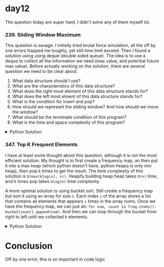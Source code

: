 # day12

The question today are super hard, I didn't solve any of them myself lol.

### 239. Sliding Window Maximum
This question is savage. I initially tried brutal force simulation, all the off by one errors trapped me toughly, yet still time limit exceed. Then I found a solution using using deque (double sided queue). The idea is to use a deque to collect all the information we need (max value, and potential future max value). Before actually working on the solution, there are several question we need to be clear about. 

1. What data structure should I use?
2. What are the characteristics of this data structure?
3. What does the right most element of this data structure stands for?
4. What does the left most elment of this data structure stands for?
5. What is the condition for insert and pop?
6. How should we represent the sliding window? And how should we move the window?
7. What should be the terminate condition of this program?
8. What is the time and space complexity of this program?

<details>
<summary>Python Solution</summary>

```Python
class Solution:
    def maxSlidingWindow(self, nums: List[int], k: int) -> List[int]:
        # the max sliding window
        # use deque
        # l and r = 0, left closed, right closed
        # deque stores the index of elements because this is easier for us to know what element to pop from the left
        # when append: if the appending value is larger than or equal to all elments in the deque, clear the deque then append
        # when pop: if l > q[0], because q[0] is the largest element and append handles the smaller number in the deque, 
        # we only need to pop when the largest value is no longer in our window
        # when we have a full size window, we start to append value to result

        res = []
        # left closed and right open?
        l = r = 0
        # right most element is the largest
        q = collections.deque()
        while r < len(nums):
            # add: only need the largest element
            # q[-1] is the top element in queue
            # TODO: q[-1] is the latest value added to the queue
            # q[-1] < nums[r] means we don't need q[-1], but the top element won't be poped as 
            # top element is always q[0]
            while q and nums[q[-1]] < nums[r]:
                q.pop()
            q.append(r)

            # out: 
            # if (len(q)) >= k: # when there are at least k elements in q
            #     if l > q[]

            # TODO: what does q[0] stands for?
            # q[0] is the left the left most element in q, because numbers are appended to the queue
            # l > q[0] means q[0] is no longer in the sliding window
            if l > q[0]:
                q.popleft()

            # res
            # TODO: why (r + 1) >= k works but len(q) >= k not?
            # what does r stands for here?
            # r is the index of the element to be inserted
            # r - l + 1 is the size of the q,
            # the size of q is not the size of the window
            # print(r - l + 1, len(q))
            if (r - l + 1) == k:
                # q[0] is the left most position in the queue
                res.append(nums[q[0]])
                l += 1
            
            r += 1
        return res
```
</details>

### 347. Top K Frequent Elements
I have at least some thought about this question, although it is not the most efficient solution. My thought is to first create a frequency map, an then put it into a max heap (which python doesn't have, python heapq is only min heap), then pop k times to get the result. The time complexity of this solution is `O(max(klog(n), n))`. Heapify building heap heap takes `O(n)` time, and k times pop takes `klog(n)` time complexity.

A more optimal solution is using bucket sort. Still create a frequency map but sort it using an array for size `n`. Each index `i` of the array stores a list that contains all elements that appears `i` times in the array nums. Once we have the frequency map, we can just do: `for num, count in freq.items(): bucket[count].append(num)`. And then we can loop through the bucket from right to left until we collected k elements.

<details>
<summary>Python Solution</summary>

```Python
class Solution:
    def topKFrequent(self, nums: List[int], k: int) -> List[int]:
        # frequency map with heap?
        # put all the elements from frequency map to a min heaq, and pop k
        freq = {}
        bucket = [[] for _ in range(len(nums) + 1)]
        for num in nums:
            freq[num] = 1 + freq.get(num, 0)
        
        for num, count in freq.items():
            bucket[count].append(num)
        
        res = []
        for i in range(len(bucket)-1, 0, -1):
            for num in bucket[i]:
                res.append(num)
                if len(res) == k:
                    return res
```
</details>

# Conclusion
Off by one error, this is so important in code logic